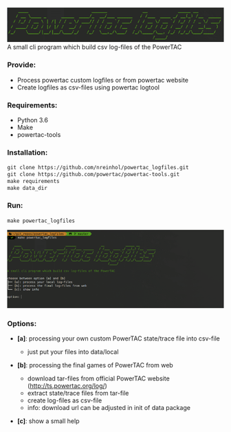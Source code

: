 ![alt text](img/header.png)
A small cli program which build csv log-files of the PowerTAC

### Provide:

- Process powertac custom logfiles or from powertac website 
- Create logfiles as csv-files using powertac logtool


### Requirements:

- Python 3.6
- Make
- powertac-tools


### Installation:

```
git clone https://github.com/nreinhol/powertac_logfiles.git
git clone https://github.com/powertac/powertac-tools.git
make requirements
make data_dir
```

### Run:
```
make powertac_logfiles
```

![alt text](img/title.png)

### Options:

- **[a]**: processing your own custom PowerTAC state/trace file into csv-file
    - just put your files into data/local  
    
- **[b]**: processing the final games of PowerTAC from web
    - download tar-files from official PowerTAC website (http://ts.powertac.org/log/)
    - extract state/trace files from tar-file
    - create log-files as csv-file
    - info: download url can be adjusted in init of data package

- **[c]**: show a small help
 

